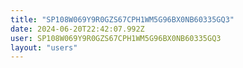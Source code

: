 ```yaml
---
title: "SP108W069Y9R0GZS67CPH1WM5G96BX0NB60335GQ3"
date: 2024-06-20T22:42:07.992Z
user: SP108W069Y9R0GZS67CPH1WM5G96BX0NB60335GQ3
layout: "users"
---
```

    
